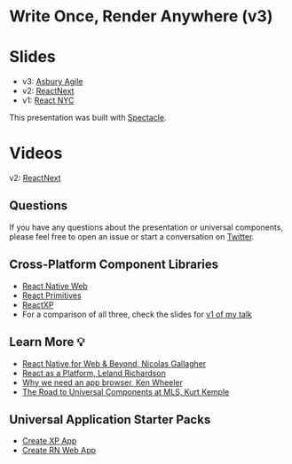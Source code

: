 # Write Once, Render Anywhere (v3)

# Slides
- v3: [Asbury Agile](asburyagile-universal-components.surge.sh)
- v2: [ReactNext](https://reactnext-universal-components.surge.sh/)
- v1: [React NYC](http://reactnyc-universal-components.surge.sh/#/)

This presentation was built with [Spectacle](https://github.com/FormidableLabs/spectacle).

# Videos
v2: [ReactNext](https://www.youtube.com/watch?v=HLWM2uhv2wI)

## Questions
If you have any questions about the presentation or universal components, please feel free to open an issue or start a conversation on [Twitter](https://twitter.com/peggyrayzis).

## Cross-Platform Component Libraries
- [React Native Web](https://github.com/necolas/react-native-web)
- [React Primitives](https://github.com/lelandrichardson/react-primitives)
- [ReactXP](https://github.com/Microsoft/reactxp)
- For a comparison of all three, check the slides for [v1 of my talk](http://reactnyc-universal-components.surge.sh/#/21)

## Learn More 💡
- [React Native for Web & Beyond, Nicolas Gallagher](https://www.youtube.com/watch?v=tFFn39lLO-U)
- [React as a Platform, Leland Richardson](https://www.youtube.com/watch?v=JaRtmgaNZos)
- [Why we need an app browser, Ken Wheeler](https://www.youtube.com/watch?v=WEQx3wz8QeY)
- [The Road to Universal Components at MLS, Kurt Kemple](https://labs.mlssoccer.com/the-road-to-universal-components-at-major-league-soccer-eeb7aac27e6c)

## Universal Application Starter Packs
- [Create XP App](https://github.com/react-native-training/create-xp-app)
- [Create RN Web App](https://github.com/react-native-training/create-rn-web-app)
